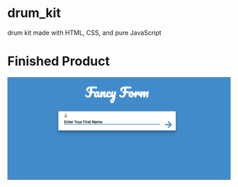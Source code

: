 # drum_kit
drum kit made with HTML, CSS, and pure JavaScript

# Finished Product
![Finsihed](https://github.com/mattbhenley/Images/blob/master/fancy.PNG)
